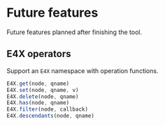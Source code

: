 # Future features

Future features planned after finishing the tool.

## E4X operators

Support an `E4X` namespace with operation functions.

```ts
E4X.get(node, qname)
E4X.set(node, qname, v)
E4X.delete(node, qname)
E4X.has(node, qname)
E4X.filter(node, callback)
E4X.descendants(node, qname)
```